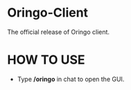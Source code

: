 # Oringo-Client
The official release of Oringo client.

# HOW TO USE
- Type **/oringo** in chat to open the GUI.
